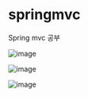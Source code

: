 # springmvc
Spring mvc 공부

![image](https://user-images.githubusercontent.com/40729223/159902299-d52f6f67-2731-411e-b9a2-ea111c7b56d1.png)

![image](https://user-images.githubusercontent.com/40729223/159902202-ef94b9ce-a6d2-4ece-a751-cb6ba2e88cb2.png)

![image](https://user-images.githubusercontent.com/40729223/159902224-98632b4c-c118-42e7-a2aa-96bbfa6decbf.png)
